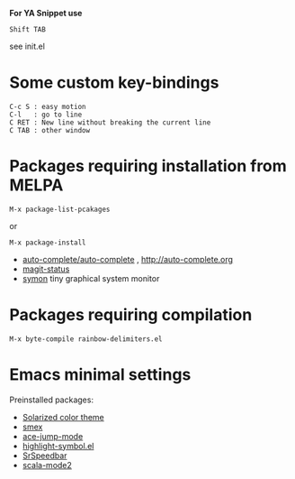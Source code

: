 
**For YA Snippet use** 
```
Shift TAB
```
see init.el 

# Some custom key-bindings

```
C-c S : easy motion 
C-l   : go to line
C RET : New line without breaking the current line
C TAB : other window 
```

# Packages requiring installation from MELPA

```
M-x package-list-pcakages
```
or
```
M-x package-install
```

- [auto-complete/auto-complete](https://github.com/auto-complete/auto-complete) , http://auto-complete.org
- [magit-status](http://magit.vc/)
- [symon](https://melpa.org/?utm_source=dlvr.it&utm_medium=twitter#/symon) tiny graphical system monitor


# Packages requiring compilation

```
M-x byte-compile rainbow-delimiters.el 
```


# Emacs minimal settings

Preinstalled packages:  

- [Solarized color theme](https://github.com/sellout/emacs-color-theme-solarized)
- [smex](https://github.com/nonsequitur/smex/)
- [ace-jump-mode](https://github.com/winterTTr/ace-jump-mode)
- [highlight-symbol.el](https://github.com/nschum/highlight-symbol.el)
- [SrSpeedbar](http://www.emacswiki.org/emacs/SrSpeedbar)
- [scala-mode2](https://github.com/hvesalai/scala-mode2)


